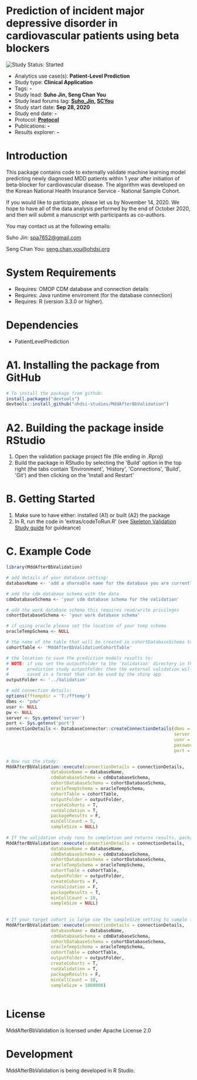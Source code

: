 Prediction of incident major depressive disorder in cardiovascular patients using beta blockers
=============

<img src="https://img.shields.io/badge/Study%20Status-Started-blue.svg" alt="Study Status: Started">

- Analytics use case(s): **Patient-Level Prediction**
- Study type: **Clinical Application**
- Tags: **-**
- Study lead: **Suho Jin, Seng Chan You**
- Study lead forums tag: **[Suho_Jin](https://forums.ohdsi.org/u/Suho_Jin), [SCYou](https://forums.ohdsi.org/u/SCYou)**
- Study start date: **Sep 28, 2020**
- Study end date: **-**
- Protocol: **[Protocol](https://github.com/ohdsi-studies/MddAfterBbValidation/blob/master/documents/MddAfterBbProtocol.docx)**
- Publications: **-**
- Results explorer: **-**

Introduction
============
This package contains code to externally validate machine learning model predicting newly diagnosed MDD patients within 1 year after initiation of beta-blocker for cardiovascular disease. The algorithm was developed on the Korean National Health Insurance Service - National Sample Cohort.

If you would like to participate, please let us by November 14, 2020. We hope to have all of the data analysis performed by the end of October 2020, and then will submit a manuscript with participants as co-authors. 


You may contact us at the following emails:

Suho Jin: spa7652@gmail.com

Seng Chan You: seng.chan.you@ohdsi.org

System Requirements
===================
  * Requires: OMOP CDM database and connection details
  * Requires: Java runtime enviroment (for the database connection)
  * Requires: R (version 3.3.0 or higher).

Dependencies
============
  * PatientLevelPrediction

A1. Installing the package from GitHub
===============
```r
# To install the package from github:
install.packages("devtools")
devtools::install_github("ohdsi-studies/MddAfterBbValidation")
```

A2. Building the package inside RStudio
===============
  1. Open the validation package project file (file ending in .Rproj) 
  2. Build the package in RStudio by selecting the 'Build' option in the top right (the tabs contain  'Environment', 'History', 'Connections', 'Build', 'Git') and then clicking on the 'Install and Restart'

B. Getting Started
===============
  1. Make sure to have either: installed (A1) or built (A2) the package 
  2. In R, run the code in 'extras/codeToRun.R' (see [Skeleton Validation Study guide](https://github.com/OHDSI/StudyProtocolSandbox/tree/master/MddAfterBbValidation/inst/doc/UsingSkeletonValidationPackage.pdf) for guideance)


C. Example Code
===============
```r
library(MddAfterBbValidation)

# add details of your database setting:
databaseName <- 'add a shareable name for the database you are currently validating on'

# add the cdm database schema with the data
cdmDatabaseSchema <- 'your cdm database schema for the validation'

# add the work database schema this requires read/write privileges 
cohortDatabaseSchema <- 'your work database schema'

# if using oracle please set the location of your temp schema
oracleTempSchema <- NULL

# the name of the table that will be created in cohortDatabaseSchema to hold the cohorts
cohortTable <- 'MddAfterBbValidationCohortTable'

# the location to save the prediction models results to:
# NOTE: if you set the outputFolder to the 'Validation' directory in the 
#       prediction study outputFolder then the external validation will be
#       saved in a format that can be used by the shiny app 
outputFolder <- '../Validation'

# add connection details:
options(fftempdir = 'T:/fftemp')
dbms <- "pdw"
user <- NULL
pw <- NULL
server <- Sys.getenv('server')
port <- Sys.getenv('port')
connectionDetails <- DatabaseConnector::createConnectionDetails(dbms = dbms,
                                                                server = server,
                                                                user = user,
                                                                password = pw,
                                                                port = port)

# Now run the study:
MddAfterBbValidation::execute(connectionDetails = connectionDetails,
                 databaseName = databaseName,
                 cdmDatabaseSchema = cdmDatabaseSchema,
                 cohortDatabaseSchema = cohortDatabaseSchema,
                 oracleTempSchema = oracleTempSchema,
                 cohortTable = cohortTable,
                 outputFolder = outputFolder,
                 createCohorts = T,
                 runValidation = T,
                 packageResults = F,
                 minCellCount = 5,
                 sampleSize = NULL)
                 
# If the validation study runs to completion and returns results, package it up ready to share with the study owner (but remove counts less than 10) by running:
MddAfterBbValidation::execute(connectionDetails = connectionDetails,
                 databaseName = databaseName,
                 cdmDatabaseSchema = cdmDatabaseSchema,
                 cohortDatabaseSchema = cohortDatabaseSchema,
                 oracleTempSchema = oracleTempSchema,
                 cohortTable = cohortTable,
                 outputFolder = outputFolder,
                 createCohorts = F,
                 runValidation = F,
                 packageResults = T,
                 minCellCount = 10,
                 sampleSize = NULL)
                 
                 
# If your target cohort is large use the sampleSize setting to sample from the cohort:
MddAfterBbValidation::execute(connectionDetails = connectionDetails,
                 databaseName = databaseName,
                 cdmDatabaseSchema = cdmDatabaseSchema,
                 cohortDatabaseSchema = cohortDatabaseSchema,
                 oracleTempSchema = oracleTempSchema,
                 cohortTable = cohortTable,
                 outputFolder = outputFolder,
                 createCohorts = T,
                 runValidation = T,
                 packageResults = F,
                 minCellCount = 10,
                 sampleSize = 1000000)
                 
```

License
=======
  MddAfterBbValidation is licensed under Apache License 2.0

Development
===========
  MddAfterBbValidation is being developed in R Studio.
